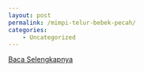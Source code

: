 ```yaml
---
layout: post
permalink: /mimpi-telur-bebek-pecah/
categories:
    - Uncategorized
---
```


[Baca Selengkapnya](/04)